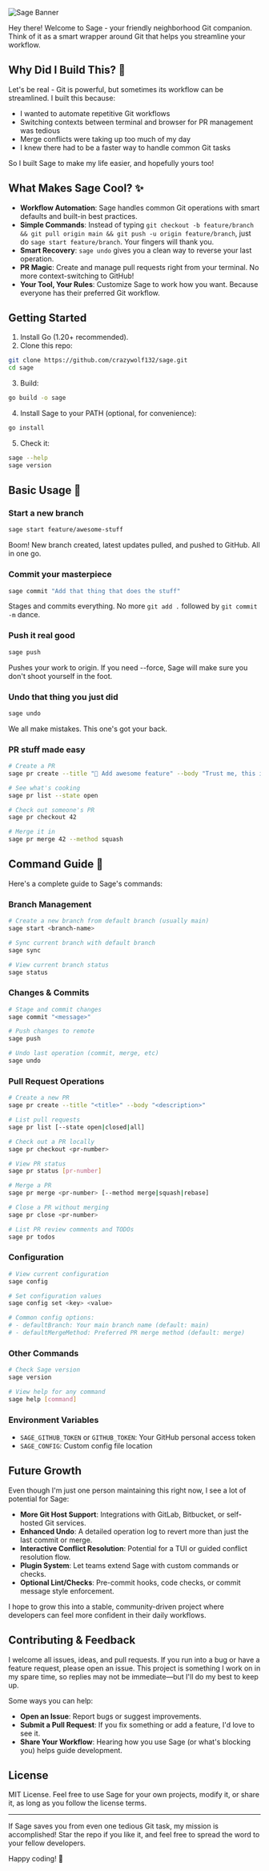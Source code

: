 ![Sage Banner](docs/sage.jpg)

Hey there! Welcome to Sage - your friendly neighborhood Git companion. Think of it as a smart wrapper around Git that helps you streamline your workflow.

## Why Did I Build This? 🤔

Let's be real - Git is powerful, but sometimes its workflow can be streamlined. I built this because:
- I wanted to automate repetitive Git workflows
- Switching contexts between terminal and browser for PR management was tedious
- Merge conflicts were taking up too much of my day
- I knew there had to be a faster way to handle common Git tasks

So I built Sage to make my life easier, and hopefully yours too!

## What Makes Sage Cool? ✨

* **Workflow Automation**: Sage handles common Git operations with smart defaults and built-in best practices.
* **Simple Commands**: Instead of typing `git checkout -b feature/branch && git pull origin main && git push -u origin feature/branch`, just do `sage start feature/branch`. Your fingers will thank you.
* **Smart Recovery**: `sage undo` gives you a clean way to reverse your last operation.
* **PR Magic**: Create and manage pull requests right from your terminal. No more context-switching to GitHub!
* **Your Tool, Your Rules**: Customize Sage to work how you want. Because everyone has their preferred Git workflow.

## Getting Started

1. Install Go (1.20+ recommended).
2. Clone this repo:

```bash
git clone https://github.com/crazywolf132/sage.git
cd sage
```

3. Build:

```bash
go build -o sage
```

4. Install Sage to your PATH (optional, for convenience):

```bash
go install
```

5. Check it:

```bash
sage --help
sage version
```

## Basic Usage 🚀

### Start a new branch

```bash
sage start feature/awesome-stuff
```
Boom! New branch created, latest updates pulled, and pushed to GitHub. All in one go.

### Commit your masterpiece

```bash
sage commit "Add that thing that does the stuff"
```
Stages and commits everything. No more `git add .` followed by `git commit -m` dance.

### Push it real good

```bash
sage push
```
Pushes your work to origin. If you need --force, Sage will make sure you don't shoot yourself in the foot.

### Undo that thing you just did

```bash
sage undo
```
We all make mistakes. This one's got your back.

### PR stuff made easy

```bash
# Create a PR
sage pr create --title "🚀 Add awesome feature" --body "Trust me, this is good"

# See what's cooking
sage pr list --state open

# Check out someone's PR
sage pr checkout 42

# Merge it in
sage pr merge 42 --method squash
```

## Command Guide 📖

Here's a complete guide to Sage's commands:

### Branch Management

```bash
# Create a new branch from default branch (usually main)
sage start <branch-name>

# Sync current branch with default branch
sage sync

# View current branch status
sage status
```

### Changes & Commits

```bash
# Stage and commit changes
sage commit "<message>"

# Push changes to remote
sage push

# Undo last operation (commit, merge, etc)
sage undo
```

### Pull Request Operations

```bash
# Create a new PR
sage pr create --title "<title>" --body "<description>"

# List pull requests
sage pr list [--state open|closed|all]

# Check out a PR locally
sage pr checkout <pr-number>

# View PR status
sage pr status [pr-number]

# Merge a PR
sage pr merge <pr-number> [--method merge|squash|rebase]

# Close a PR without merging
sage pr close <pr-number>

# List PR review comments and TODOs
sage pr todos
```

### Configuration

```bash
# View current configuration
sage config

# Set configuration values
sage config set <key> <value>

# Common config options:
# - defaultBranch: Your main branch name (default: main)
# - defaultMergeMethod: Preferred PR merge method (default: merge)
```

### Other Commands

```bash
# Check Sage version
sage version

# View help for any command
sage help [command]
```

### Environment Variables

- `SAGE_GITHUB_TOKEN` or `GITHUB_TOKEN`: Your GitHub personal access token
- `SAGE_CONFIG`: Custom config file location

## Future Growth

Even though I'm just one person maintaining this right now, I see a lot of potential for Sage:

* **More Git Host Support**: Integrations with GitLab, Bitbucket, or self-hosted Git services.
* **Enhanced Undo**: A detailed operation log to revert more than just the last commit or merge.
* **Interactive Conflict Resolution**: Potential for a TUI or guided conflict resolution flow.
* **Plugin System**: Let teams extend Sage with custom commands or checks.
* **Optional Lint/Checks**: Pre-commit hooks, code checks, or commit message style enforcement.

I hope to grow this into a stable, community-driven project where developers can feel more confident in their daily workflows.

## Contributing & Feedback

I welcome all issues, ideas, and pull requests. If you run into a bug or have a feature request, please open an issue. This project is something I work on in my spare time, so replies may not be immediate—but I'll do my best to keep up.

Some ways you can help:

* **Open an Issue**: Report bugs or suggest improvements.
* **Submit a Pull Request**: If you fix something or add a feature, I'd love to see it.
* **Share Your Workflow**: Hearing how you use Sage (or what's blocking you) helps guide development.

## License

MIT License. Feel free to use Sage for your own projects, modify it, or share it, as long as you follow the license terms.

---

If Sage saves you from even one tedious Git task, my mission is accomplished! Star the repo if you like it, and feel free to spread the word to your fellow developers. 

Happy coding! 🎉